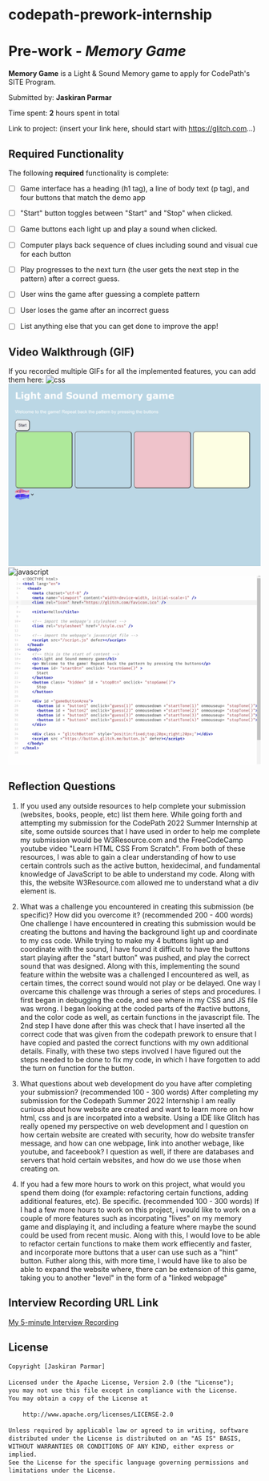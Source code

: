 # codepath-prework-internship
# Pre-work - *Memory Game*

**Memory Game** is a Light & Sound Memory game to apply for CodePath's SITE Program. 

Submitted by: **Jaskiran Parmar**

Time spent: **2** hours spent in total

Link to project: (insert your link here, should start with https://glitch.com...)

## Required Functionality

The following **required** functionality is complete:

* [ ] Game interface has a heading (h1 tag), a line of body text (p tag), and four buttons that match the demo app
* [ ] "Start" button toggles between "Start" and "Stop" when clicked. 
* [ ] Game buttons each light up and play a sound when clicked. 
* [ ] Computer plays back sequence of clues including sound and visual cue for each button
* [ ] Play progresses to the next turn (the user gets the next step in the pattern) after a correct guess. 
* [ ] User wins the game after guessing a complete pattern
* [ ] User loses the game after an incorrect guess


- [ ] List anything else that you can get done to improve the app!

## Video Walkthrough (GIF)

If you recorded multiple GIFs for all the implemented features, you can add them here:
<img src="css.gif" alt="css">
<img src="game.gif" alt="game">
<img src="javascript.gif" alt="javascript">
<img src="html.gif" alt="html">

## Reflection Questions
1. If you used any outside resources to help complete your submission (websites, books, people, etc) list them here. 
While going forth and attempting my submission for the CodePath 2022 Summer Internship at site, some outside sources that I have used in order to help me complete my submission would be W3Resource.com and the FreeCodeCamp youtube video "Learn HTML CSS From Scratch". From both of these resources, I was able to gain a clear understanding of how to use certain controls such as the active button, hexidecimal, and fundamental knowledge of JavaScript to be able to understand my code. Along with this, the  website W3Resource.com allowed me to understand what a div element is.

2. What was a challenge you encountered in creating this submission (be specific)? How did you overcome it? (recommended 200 - 400 words) 
One challenge I have encountered in creating this submission would be creating the buttons and having the background light up and coordinate to my css code. While trying to make my 4 buttons light up and coordinate with the sound, I have found it difficult to have the buttons start playing after the "start button" was pushed, and play the correct sound that was designed. Along with this, implementing the sound feature within the website was a challenged I encountered as well, as certain times, the correct sound would not play or be delayed. One way I overcame this challenge was through a series of steps and procedures. I first began in debugging the code, and see where in my CSS and JS file was wrong. I began looking at the coded parts of the #active buttons, and the color code as well, as certain functions in the javascript file. The 2nd step I have done after this was check that I have inserted all the correct code that was given from the codepath prework to ensure that I have copied and pasted the  correct functions with my own additional details. Finally, with these two steps involved I have figured out the steps needed to be done to fix my code, in which I have forgotten to add the turn on function for the button.

3. What questions about web development do you have after completing your submission? (recommended 100 - 300 words) 
After completing my submission for the Codepath Summer 2022 Internship I am really curious about how website are created and want to learn more on how html, css and js are incorpated into a website. Using a IDE like Glitch has really opened my perspective on web development and I question on how certain website are created with security, how do website transfer message, and how can one webpage, link into another webage, like youtube, and faceebook? I question as well, if there are databases and servers that hold certain websites, and how do we use those when creating on.

4. If you had a few more hours to work on this project, what would you spend them doing (for example: refactoring certain functions, adding additional features, etc). Be specific. (recommended 100 - 300 words) 
If I had a few more hours to work on this project, i would like to work on a couple of more features such as incorpating "lives" on my memory game and displaying it, and including a feature where maybe the sound could be used from recent music. Along with this, I would love to be able to refactor certain functions to make them work effiecently and faster, and incorporate more buttons that a user can use such as a "hint" button. Futher along this, with more time, I would have like to also be able to expand the website where, there can be extension of this game, taking you to another "level" in the form of a "linked webpage"


## Interview Recording URL Link

[My 5-minute Interview Recording](https://www.youtube.com/watch?v=pw3c5VI_O38)


## License

    Copyright [Jaskiran Parmar]

    Licensed under the Apache License, Version 2.0 (the "License");
    you may not use this file except in compliance with the License.
    You may obtain a copy of the License at

        http://www.apache.org/licenses/LICENSE-2.0

    Unless required by applicable law or agreed to in writing, software
    distributed under the License is distributed on an "AS IS" BASIS,
    WITHOUT WARRANTIES OR CONDITIONS OF ANY KIND, either express or implied.
    See the License for the specific language governing permissions and
    limitations under the License.
